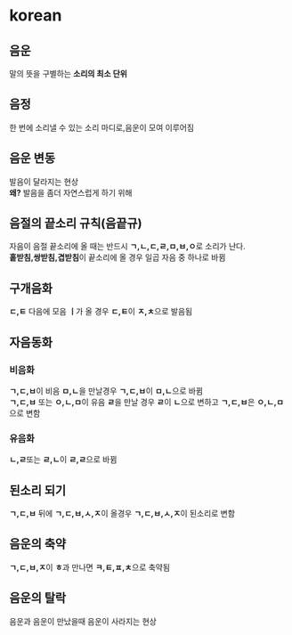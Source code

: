# korean      
## 음운      
말의 뜻을 구별하는 **소리의 최소 단위**         
## 음정          
한 번에 소리낼 수 있는 소리 마디로,음운이 모여 이루어짐        
## 음운 변동
발음이 달라지는 현상        
**왜?** 발음을 좀더 자연스럽게 하기 위해   
## 음절의 끝소리 규칙(음끝규)   
자음이 음절 끝소리에 올 때는 반드시 **ㄱ,ㄴ,ㄷ,ㄹ,ㅁ,ㅂ,ㅇ**로 소리가 난다.   
**홑받침,쌍받침,겹받침**이 끝소리에 올 경우 일곱 자음 중 하나로 바뀜   
## 구개음화
**ㄷ,ㅌ** 다음에 모음 **ㅣ**가 올 경우 **ㄷ,ㅌ**이 **ㅈ,ㅊ**으로 발음됨   
## 자음동화
### 비음화
**ㄱ,ㄷ,ㅂ**이 비음 **ㅁ,ㄴ**을 만날경우 **ㄱ,ㄷ,ㅂ**이 **ㅁ,ㄴ**으로 바뀜   
**ㄱ,ㄷ,ㅂ** 또는 **ㅇ,ㄴ,ㅁ**이 유음 **ㄹ**을 만날 경우 **ㄹ**이 **ㄴ**으로 변하고 **ㄱ,ㄷ,ㅂ**은 **ㅇ,ㄴ,ㅁ**으로 변함   
### 유음화   
**ㄴ,ㄹ**또는 **ㄹ,ㄴ**이 **ㄹ,ㄹ**으로 바뀜   
## 된소리 되기   
**ㄱ,ㄷ,ㅂ** 뒤에 **ㄱ,ㄷ,ㅂ,ㅅ,ㅈ**이 올경우 **ㄱ,ㄷ,ㅂ,ㅅ,ㅈ**이 된소리로 변함   
## 음운의 축약   
**ㄱ,ㄷ,ㅂ,ㅈ**이 **ㅎ**과 만나면 **ㅋ,ㅌ,ㅍ,ㅊ**으로 축약됨   
## 음운의 탈락   
음운과 음운이 만났을때 음운이 사라지는 현상

